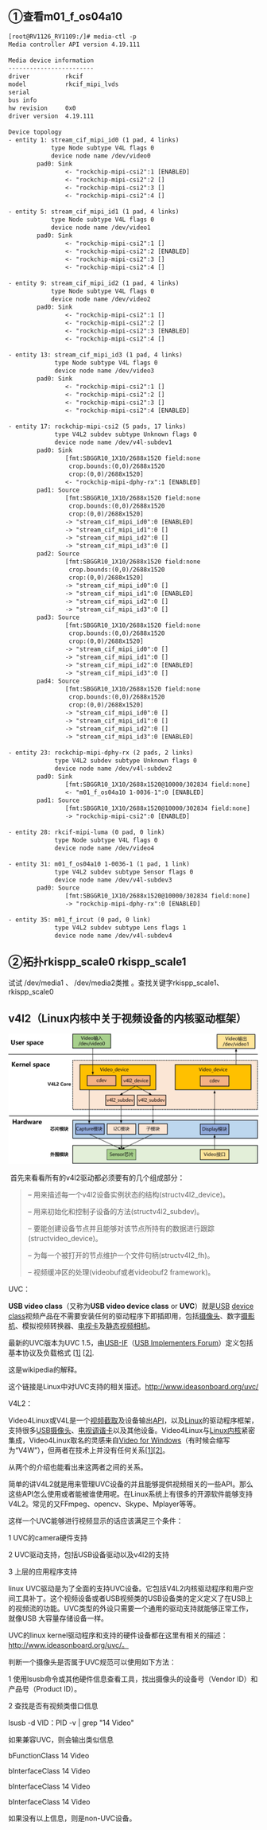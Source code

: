 

## ①查看m01_f_os04a10

```
[root@RV1126_RV1109:/]# media-ctl -p 
Media controller API version 4.19.111

Media device information
------------------------
driver          rkcif
model           rkcif_mipi_lvds
serial          
bus info        
hw revision     0x0
driver version  4.19.111

Device topology
- entity 1: stream_cif_mipi_id0 (1 pad, 4 links)
            type Node subtype V4L flags 0
            device node name /dev/video0
        pad0: Sink
                <- "rockchip-mipi-csi2":1 [ENABLED]
                <- "rockchip-mipi-csi2":2 []
                <- "rockchip-mipi-csi2":3 []
                <- "rockchip-mipi-csi2":4 []

- entity 5: stream_cif_mipi_id1 (1 pad, 4 links)
            type Node subtype V4L flags 0
            device node name /dev/video1
        pad0: Sink
                <- "rockchip-mipi-csi2":1 []
                <- "rockchip-mipi-csi2":2 [ENABLED]
                <- "rockchip-mipi-csi2":3 []
                <- "rockchip-mipi-csi2":4 []

- entity 9: stream_cif_mipi_id2 (1 pad, 4 links)
            type Node subtype V4L flags 0
            device node name /dev/video2
        pad0: Sink
                <- "rockchip-mipi-csi2":1 []
                <- "rockchip-mipi-csi2":2 []
                <- "rockchip-mipi-csi2":3 [ENABLED]
                <- "rockchip-mipi-csi2":4 []

- entity 13: stream_cif_mipi_id3 (1 pad, 4 links)
             type Node subtype V4L flags 0
             device node name /dev/video3
        pad0: Sink
                <- "rockchip-mipi-csi2":1 []
                <- "rockchip-mipi-csi2":2 []
                <- "rockchip-mipi-csi2":3 []
                <- "rockchip-mipi-csi2":4 [ENABLED]

- entity 17: rockchip-mipi-csi2 (5 pads, 17 links)
             type V4L2 subdev subtype Unknown flags 0
             device node name /dev/v4l-subdev1
        pad0: Sink
                [fmt:SBGGR10_1X10/2688x1520 field:none
                 crop.bounds:(0,0)/2688x1520
                 crop:(0,0)/2688x1520]
                <- "rockchip-mipi-dphy-rx":1 [ENABLED]
        pad1: Source
                [fmt:SBGGR10_1X10/2688x1520 field:none
                 crop.bounds:(0,0)/2688x1520
                 crop:(0,0)/2688x1520]
                -> "stream_cif_mipi_id0":0 [ENABLED]
                -> "stream_cif_mipi_id1":0 []
                -> "stream_cif_mipi_id2":0 []
                -> "stream_cif_mipi_id3":0 []
        pad2: Source
                [fmt:SBGGR10_1X10/2688x1520 field:none
                 crop.bounds:(0,0)/2688x1520
                 crop:(0,0)/2688x1520]
                -> "stream_cif_mipi_id0":0 []
                -> "stream_cif_mipi_id1":0 [ENABLED]
                -> "stream_cif_mipi_id2":0 []
                -> "stream_cif_mipi_id3":0 []
        pad3: Source
                [fmt:SBGGR10_1X10/2688x1520 field:none
                 crop.bounds:(0,0)/2688x1520
                 crop:(0,0)/2688x1520]
                -> "stream_cif_mipi_id0":0 []
                -> "stream_cif_mipi_id1":0 []
                -> "stream_cif_mipi_id2":0 [ENABLED]
                -> "stream_cif_mipi_id3":0 []
        pad4: Source
                [fmt:SBGGR10_1X10/2688x1520 field:none
                 crop.bounds:(0,0)/2688x1520
                 crop:(0,0)/2688x1520]
                -> "stream_cif_mipi_id0":0 []
                -> "stream_cif_mipi_id1":0 []
                -> "stream_cif_mipi_id2":0 []
                -> "stream_cif_mipi_id3":0 [ENABLED]

- entity 23: rockchip-mipi-dphy-rx (2 pads, 2 links)
             type V4L2 subdev subtype Unknown flags 0
             device node name /dev/v4l-subdev2
        pad0: Sink
                [fmt:SBGGR10_1X10/2688x1520@10000/302834 field:none]
                <- "m01_f_os04a10 1-0036-1":0 [ENABLED]
        pad1: Source
                [fmt:SBGGR10_1X10/2688x1520@10000/302834 field:none]
                -> "rockchip-mipi-csi2":0 [ENABLED]

- entity 28: rkcif-mipi-luma (0 pad, 0 link)
             type Node subtype V4L flags 0
             device node name /dev/video4

- entity 31: m01_f_os04a10 1-0036-1 (1 pad, 1 link)
             type V4L2 subdev subtype Sensor flags 0
             device node name /dev/v4l-subdev3
        pad0: Source
                [fmt:SBGGR10_1X10/2688x1520@10000/302834 field:none]
                -> "rockchip-mipi-dphy-rx":0 [ENABLED]

- entity 35: m01_f_ircut (0 pad, 0 link)
             type V4L2 subdev subtype Lens flags 1
             device node name /dev/v4l-subdev4
```



## ②拓扑rkispp_scale0 rkispp_scale1

试试 /dev/media1 、 /dev/media2类推  。查找关键字rkispp_scale1、rkispp_scale0

## v4l2（Linux内核中关于视频设备的内核驱动框架）

![img](OS04A10.assets/190424112907.png)



​	首先来看看所有的v4l2驱动都必须要有的几个组成部分：

> – 用来描述每一个v4l2设备实例状态的结构(structv4l2_device)。
>
> – 用来初始化和控制子设备的方法(structv4l2_subdev)。
>
> – 要能创建设备节点并且能够对该节点所持有的数据进行跟踪(structvideo_device)。
>
> – 为每一个被打开的节点维护一个文件句柄(structv4l2_fh)。
>
> – 视频缓冲区的处理(videobuf或者videobuf2 framework)。



UVC：

**USB video class**（又称为**USB video device class** or **UVC**）就是[USB](http://en.wikipedia.org/wiki/Universal_Serial_Bus) [device class](http://en.wikipedia.org/wiki/Universal_serial_bus#Device_classes)视频产品在不需要安装任何的驱动程序下即插即用，包括[摄像头](http://zh.wikipedia.org/wiki/網路攝影機)、数字[摄影机](http://zh.wikipedia.org/wiki/攝影機)、模拟视频转换器、[电视卡](http://zh.wikipedia.org/w/index.php?title=電視卡&action=edit&redlink=1)及[静态视频相机](http://zh.wikipedia.org/w/index.php?title=靜態影像相機&action=edit&redlink=1)。

最新的UVC版本为UVC 1.5，由[USB-IF](http://zh.wikipedia.org/wiki/USB-IF)（[USB Implementers Forum](http://en.wikipedia.org/wiki/USB_Implementers_Forum)）定义包括基本协议及负载格式 [[1\]](http://zh.wikipedia.org/wiki/USB視頻類別#cite_note-1) [[2\]](http://zh.wikipedia.org/wiki/USB視頻類別#cite_note-2).

这是wikipedia的解释。

这个链接是Linux中对UVC支持的相关描述。http://www.ideasonboard.org/uvc/

V4L2：

Video4Linux或V4L是一个[视频截取](http://zh.wikipedia.org/w/index.php?title=視訊擷取&action=edit&redlink=1)及设备输出[API](http://zh.wikipedia.org/wiki/应用程序接口)，以及[Linux](http://zh.wikipedia.org/wiki/Linux)的驱动程序框架，支持很多[USB](http://zh.wikipedia.org/wiki/通用串行總線)[摄像头](http://zh.wikipedia.org/wiki/摄像头)、[电视调谐卡](http://zh.wikipedia.org/w/index.php?title=電視調諧卡&action=edit&redlink=1)以及其他设备。Video4Linux与[Linux内核](http://zh.wikipedia.org/wiki/Linux内核)紧密集成，Video4Linux取名的灵感来自[Video for Windows](http://zh.wikipedia.org/wiki/Video_for_Windows)（有时候会缩写为“V4W”），但两者在技术上并没有任何关系[[1\]](http://zh.wikipedia.org/wiki/Video4Linux#cite_note-1)[[2\]](http://zh.wikipedia.org/wiki/Video4Linux#cite_note-2)。

从两个的介绍也能看出来这两者之间的关系。

简单的讲V4L2就是用来管理UVC设备的并且能够提供视频相关的一些API。那么这些API怎么使用或者能被谁使用呢。在Linux系统上有很多的开源软件能够支持V4L2。常见的又FFmpeg、opencv、Skype、Mplayer等等。

这样一个UVC能够进行视频显示的话应该满足三个条件：

1 UVC的camera硬件支持

2 UVC驱动支持，包括USB设备驱动以及v4l2的支持

3 上层的应用程序支持

linux UVC驱动是为了全面的支持UVC设备。它包括V4L2内核驱动程序和用户空间工具补丁。这个视频设备或者USB视频类的USB设备类的定义定义了在USB上的视频流的功能。UVC类型的外设只需要一个通用的驱动支持就能够正常工作，就像USB 大容量存储设备一样。

UVC的linux  kernel驱动程序和支持的硬件设备都在这里有相关的描述：http://www.ideasonboard.org/uvc/。

判断一个摄像头是否属于UVC规范可以使用如下方法：

1 使用lsusb命令或其他硬件信息查看工具，找出摄像头的设备号（Vendor ID）和产品号（Product ID）。

2 查找是否有视频类借口信息

lsusb -d VID：PID -v | grep "14 Video"

如果兼容UVC，则会输出类似信息

bFunctionClass 14 Video

bInterfaceClass 14 Video

bInterfaceClass 14 Video

bInterfaceClass 14 Video

如果没有以上信息，则是non-UVC设备。

 

 

 





